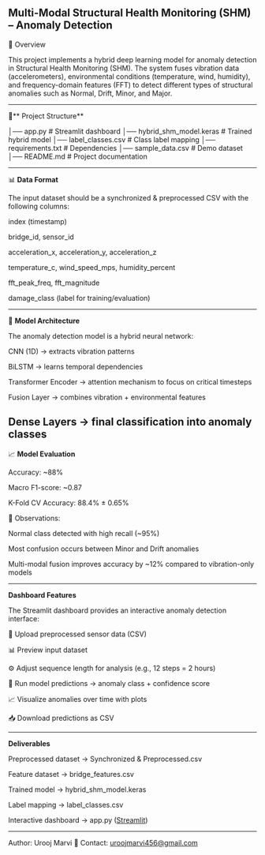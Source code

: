 ## **Multi-Modal Structural Health Monitoring (SHM) – Anomaly Detection**
📖 Overview

This project implements a hybrid deep learning model for anomaly detection in Structural Health Monitoring (SHM).
The system fuses vibration data (accelerometers), environmental conditions (temperature, wind, humidity), and frequency-domain features (FFT) to detect different types of structural anomalies such as Normal, Drift, Minor, and Major.

---
📂** Project Structure**


│── app.py                  # Streamlit dashboard
│── hybrid_shm_model.keras  # Trained hybrid model
│── label_classes.csv       # Class label mapping
│── requirements.txt        # Dependencies
│── sample_data.csv         # Demo dataset
│── README.md               # Project documentation

---
📊 **Data Format**

The input dataset should be a synchronized & preprocessed CSV with the following columns:

index (timestamp)

bridge_id, sensor_id

acceleration_x, acceleration_y, acceleration_z

temperature_c, wind_speed_mps, humidity_percent

fft_peak_freq, fft_magnitude

damage_class (label for training/evaluation)

---
🧠 **Model Architecture**

The anomaly detection model is a hybrid neural network:

CNN (1D) → extracts vibration patterns

BiLSTM → learns temporal dependencies

Transformer Encoder → attention mechanism to focus on critical timesteps

Fusion Layer → combines vibration + environmental features

Dense Layers → final classification into anomaly classes
---
📈 **Model Evaluation**

Accuracy: ~88%

Macro F1-score: ~0.87

K-Fold CV Accuracy: 88.4% ± 0.65%

📌 Observations:

Normal class detected with high recall (~95%)

Most confusion occurs between Minor and Drift anomalies

Multi-modal fusion improves accuracy by ~12% compared to vibration-only models

---
**Dashboard Features**

The Streamlit dashboard provides an interactive anomaly detection interface:

📂 Upload preprocessed sensor data (CSV)

📊 Preview input dataset

⚙️ Adjust sequence length for analysis (e.g., 12 steps = 2 hours)

🤖 Run model predictions → anomaly class + confidence score

📈 Visualize anomalies over time with plots

📥 Download predictions as CSV

---
**Deliverables**

Preprocessed dataset → Synchronized & Preprocessed.csv

Feature dataset → bridge_features.csv

Trained model → hybrid_shm_model.keras

Label mapping → label_classes.csv


Interactive dashboard → app.py ([Streamlit](https://asmabut-structural-health-monito-streamlit-shm-dashboard-cd72kt.streamlit.app/))

---
Author: Urooj Marvi
📧 Contact: uroojmarvi456@gmail.com
